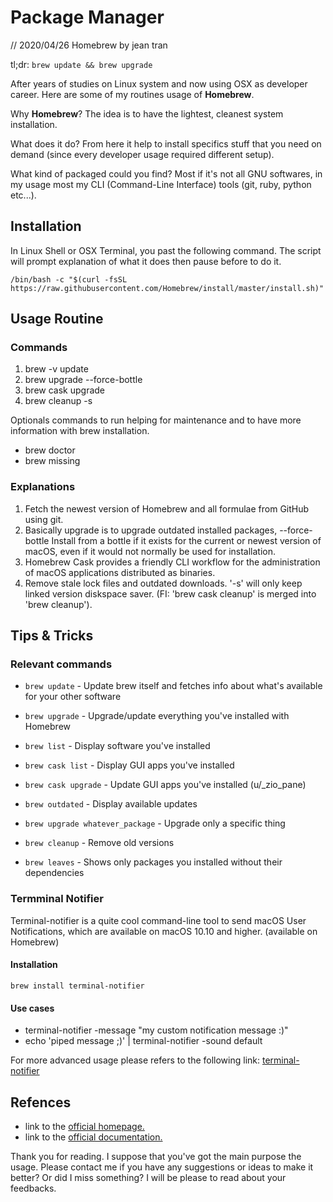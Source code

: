 # Package Manager

// 2020/04/26 Homebrew by jean tran

tl;dr: `brew update && brew upgrade`

After years of studies on Linux system and now using OSX as developer career. Here are some of my routines usage of **Homebrew**. 

Why **Homebrew**? The idea is to have the lightest, cleanest system installation. 

What does it do? From here it help to install specifics stuff that you need on demand (since every developer usage required different setup). 

What kind of packaged could you find? Most if it's not all GNU softwares, in my usage most my CLI (Command-Line Interface) tools (git, ruby, python etc...).

## Installation

In Linux Shell or OSX Terminal, you past the following command. The script will prompt explanation of what it does then pause before to do it.

```
/bin/bash -c "$(curl -fsSL https://raw.githubusercontent.com/Homebrew/install/master/install.sh)"
```

## Usage Routine

### Commands

1. brew -v update
2. brew upgrade --force-bottle
3. brew cask upgrade
4. brew cleanup -s 

Optionals commands to run helping for maintenance and to have more information with 
brew installation.

* brew doctor
* brew missing

### Explanations

1. Fetch the newest version of Homebrew and all formulae from GitHub using git.
2. Basically upgrade is to upgrade outdated installed packages, --force-bottle Install from a bottle if it exists for the current or newest version of macOS, even if it would not normally be used for installation.
3. Homebrew Cask provides a friendly CLI workflow for the administration of macOS applications distributed as binaries.
4. Remove stale lock files and outdated downloads. '-s' will only keep linked version diskspace saver. (FI: 'brew cask cleanup' is merged into 'brew cleanup').

## Tips & Tricks

### Relevant commands

* `brew update` - Update brew itself and fetches info about what's available for your other software

* `brew upgrade` - Upgrade/update everything you've installed with Homebrew

* `brew list` - Display software you've installed

* `brew cask list` - Display GUI apps you've installed

* `brew cask upgrade` - Update GUI apps you've installed (u/_zio_pane)

* `brew outdated` - Display available updates

* `brew upgrade whatever_package` - Upgrade only a specific thing

* `brew cleanup` - Remove old versions

* `brew leaves` - Shows only packages you installed without their dependencies 

### Termminal Notifier

Terminal-notifier is a quite cool command-line tool to send macOS User Notifications, which are available on macOS 10.10 and higher. (available on Homebrew)

#### Installation

`brew install terminal-notifier`

#### Use cases

* terminal-notifier -message "my custom notification message :)"
* echo 'piped message ;)' | terminal-notifier -sound default

For more advanced usage please refers to the following link: [terminal-notifier](https://github.com/julienXX/terminal-notifier)



## Refences

* link to the [official homepage.](https://brew.sh/)
* link to the [official documentation.](https://docs.brew.sh/)

Thank you for reading. I suppose that you've got the main purpose the usage. Please contact me if you have any suggestions or ideas to make it better? Or did I miss something? I will be please to read about your feedbacks.